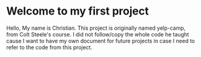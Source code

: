 # Welcome to my first project

Hello, My name is Christian. This project is originally named yelp-camp, from Colt Steele's course. I did not follow/copy the whole code he taught cause I want to have my own document for future projects in case I need to refer to the code from this project.
